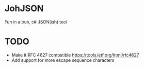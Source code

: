JohJSON
=======
Fun in a bun, c# JSON(ish) tool


TODO
=======
* Make it RFC 4627 compatible https://tools.ietf.org/html/rfc4627
* Add support for more escape sequence characters 
